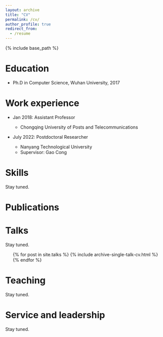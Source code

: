 ```yaml
---
layout: archive
title: "CV"
permalink: /cv/
author_profile: true
redirect_from:
  - /resume
---
```


{% include base_path %}

Education
======
<!-- * B.S. in GitHub, GitHub University, 2012
* M.S. in Jekyll, GitHub University, 2014 -->
* Ph.D in Computer Science, Wuhan University, 2017

Work experience
======
* Jan 2018: Assistant Professor
  * Chongqing University of Posts and Telecommunications
  <!-- * Duties included: Tagging issues
  * Supervisor: Professor Git -->

* July 2022: Postdoctoral Researcher
  * Nanyang Technological University
  <!-- * Duties included: Merging pull requests -->
  * Supervisor: Gao Cong
  
Skills
======
Stay tuned.
<!-- * Skill 1
* Skill 2
  * Sub-skill 2.1
  * Sub-skill 2.2
  * Sub-skill 2.3
* Skill 3 -->

Publications
======
  <!-- <ul>{% for post in site.publications %}
    {% include archive-single-cv.html %}
  {% endfor %}</ul> -->
  
Talks
======
Stay tuned.
  <ul>{% for post in site.talks %}
    {% include archive-single-talk-cv.html %}
  {% endfor %}</ul>
  
Teaching
======
Stay tuned.
<!--   <ul>{% for post in site.teaching %}
    {% include archive-single-cv.html %}
  {% endfor %}</ul> -->
  
Service and leadership
======
Stay tuned.
<!-- * Stay tuned. Currently signed in to 43 different slack teams -->
